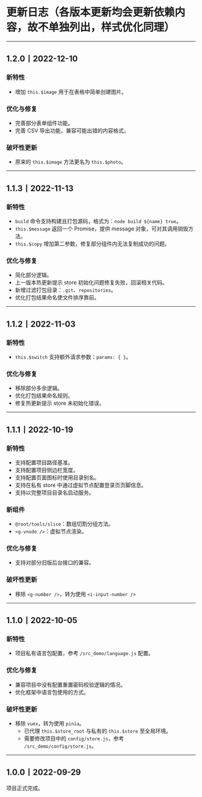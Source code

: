# 更新日志（各版本更新均会更新依赖内容，故不单独列出，样式优化同理）

---

## 1.2.0丨2022-12-10

### 新特性

- 增加 `this.$image` 用于在表格中简单创建图片。

### 优化与修复

- 完善部分表单组件功能。
- 完善 CSV 导出功能，兼容可能出错的内容格式。

### 破坏性更新

- 原来的 `this.$image` 方法更名为 `this.$photo`。

---

## 1.1.3丨2022-11-13

### 新特性

- `build` 命令支持构建且打包源码，格式为：`node build ${name} true`。
- `this.$message` 返回一个 Promise，提供 message 对象，可对其调用销毁方法。
- `this.$copy` 增加第二参数，修复部分组件内无法复制成功的问题。

### 优化与修复

- 简化部分逻辑。
- 上一版本热更新提示 store 初始化问题修复失败，回滚相关代码。
- 新增过滤打包目录：`.git`、`repositories`。
- 优化打包结果命名使文件排序靠前。

---

## 1.1.2丨2022-11-03

### 新特性

- `this.$switch` 支持额外请求参数：`params: { }`。

### 优化与修复

- 移除部分多余逻辑。
- 优化打包结果命名规则。
- 修复热更新提示 store 未初始化错误。

---

## 1.1.1丨2022-10-19

### 新特性

- 支持配置项目路径基准。
- 支持配置项目侧边栏宽度。
- 支持配置页面图标时使用目录别名。
- 支持在私有 store 中通过虚拟节点配置登录页页脚信息。
- 支持以完整项目目录名启动服务。

### 新组件

- `@root/tools/slice`：数组切割分组方法。
- `<g-vnode />`：虚拟节点渲染。

### 优化与修复

- 支持对部分旧版后台接口的兼容。

### 破坏性更新

- 移除 `<g-number />`，转为使用 `<i-input-number />`

---

## 1.1.0丨2022-10-05

### 新特性

- 项目私有语言包配置，参考 `/src_demo/language.js` 配置。

### 优化与修复

- 兼容项目中没有配置重置密码校验逻辑的情况。
- 优化框架中语言包使用的方式。

### 破坏性更新

- 移除 `vuex`，转为使用 `pinia`。
  - 已代理 `this.$store_root` 与私有的 `this.$store` 至全局环境。
  - 需要修改项目中的 `config/store.js`，参考 `/src_demo/config/store.js`。

---

## 1.0.0丨2022-09-29

项目正式完成。
